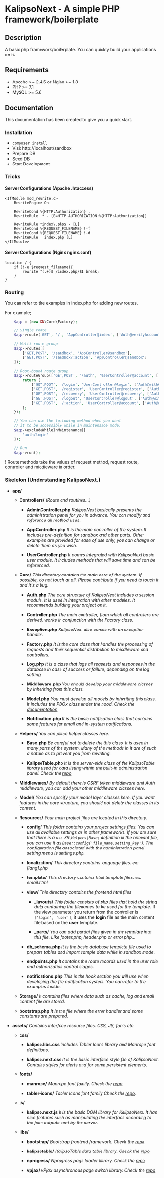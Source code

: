# KalipsoNext - A simple PHP framework/boilerplate

## Description
A basic php framework/boilerplate. You can quickly build your applications on it.

## Requirements
- Apache >= 2.4.5 or Nginx >= 1.8
- PHP >= 7.1
- MySQL >= 5.6

## Documentation
This documentation has been created to give you a quick start.

### Installation
- `composer install`
- Visit http://localhost/sandbox
- Prepare DB
- Seed DB
- Start Development

### Tricks

#### Server Configurations (Apache .htaccess)
```htaccess
<IfModule mod_rewrite.c>
    RewriteEngine On

    RewriteCond %{HTTP:Authorization} .
    RewriteRule .* - [E=HTTP_AUTHORIZATION:%{HTTP:Authorization}]

    RewriteRule ^index\.php$ - [L]
    RewriteCond %{REQUEST_FILENAME} !-f
    RewriteCond %{REQUEST_FILENAME} !-d
    RewriteRule . index.php [L]
</IfModule>
```

#### Server Configurations (Nginx nginx.conf)
```nginx_conf
location / {
	if (!-e $request_filename){
		rewrite ^(.+)$ /index.php/$1 break;
	}
}
```

### Routing
You can refer to the examples in index.php for adding new routes.

For example;
```php
    $app = (new KN\Core\Factory);

    // Single route
    $app->route('GET', '/', 'AppController@index', ['Auth@verifyAccount']);

    // Multi route group
    $app->routes([
        ['GET,POST', '/sandbox', 'AppController@sandbox'],
        ['GET,POST', '/sandbox/:action', 'AppController@sandbox']
    ]);

    // Root-bound route group
    $app->routeGroup(['GET,POST', '/auth', 'UserController@account', ['Auth@with']], function () {
        return [
            ['GET,POST', '/login', 'UserController@login', ['Auth@withOut', 'CSRF@validate']],
            ['GET,POST', '/register', 'UserController@register', ['Auth@withOut', 'CSRF@validate']],
            ['GET,POST', '/recovery', 'UserController@recovery', ['Auth@withOut', 'CSRF@validate']],
            ['GET,POST', '/logout', 'UserController@logout', ['Auth@with']],
            ['GET,POST', '/:action', 'UserController@account', ['Auth@with', 'CSRF@validate']],
        ];
    });

    // You can use the following method when you want 
    // it to be accessible while in maintenance mode.
    $app->excludeWhileInMaintenance([
        'auth/login'
    ]);

    // Run
    $app->run();
```

! Route methods take the values of request method, request route, controller and middleware in order.

### Skeleton (Understanding KalipsoNext.)

- **app/**
    - **Controllers/** _(Route and routines...)_
        - **AdminController.php**
        _KalipsoNext basically presents the administration panel for you in advance. You can modify and reference all method uses._

        - **AppController.php**
        _It is the main controller of the system. It includes pre-definition for sandbox and other parts. Other examples are provided for ease of use only, you can change or delete them as you wish._

        - **UserController.php**
        _It comes integrated with KalipsoNext basic user module. It includes methods that will save time and can be referenced._

    - **Core/**
        _This directory contains the main core of the system. If possible, do not touch at all. Please contribute if you need to touch it and it's a bug._
        
        - **Auth.php**
        _The core structure of KalipsoNext includes a session module. It is used in integration with other modules. It recommends building your project on it._

        - **Controller.php** 
        _The main controller, from which all controllers are derived, works in conjunction with the Factory class._

        - **Exception.php**
        _KalipsoNext also comes with an exception handler._

        - **Factory.php**
        _It is the core class that handles the processing of requests and their sequential distribution to middleware and controllers._

        - **Log.php**
        _It is a class that logs all requests and responses in the database in case of success or failure, depending on the log setting._

        - **Middleware.php**
         _You should develop your middleware classes by inheriting from this class._

        - **Model.php**
        _You must develop all models by inheriting this class. It includes the PDOx class under the hood. Check the [documentation](https://github.com/izniburak/pdox/blob/master/DOCS.md "PDOx Documentation")_

        - **Notification.php**
        _It is the basic notification class that contains some features for email and in-system notifications._

    - **Helpers/**
        _You can place helper classes here._
        
        - **Base.php**
        _Be careful not to delete the this class. It is used in many parts of the system. Many of the methods in it are of such a nature as to prevent you from rewriting._

        - **KalipsoTable.php**
        _It is the server-side class of the KalipsoTable library used for data listing within the built-in administration panel. Check the [repo](https://github.com/KalipsoCollective/KalipsoTable "KalipsoTable")_

    - **Middlewares/**
    _By default there is CSRF token middleware and Auth middleware, you can add your other middleware classes here._

    - **Model/**
    _You can specify your model layer classes here. If you want features in the core structure, you should not delete the classes in its content._

    - **Resources/**
    _Your main project files are located in this directory._

        - **config/**
        _This folder contains your project settings files. You can use all available settings as in other frameworks. If you are sure that there is a `use KN\Helpers\Base;` definition in the relevant file, you can use it as `Base::config('file_name.setting_key')`. The configuration file associated with the administration panel setting menu is settings.php._

        - **localization/**
        _This directory contains language files. ex: [lang].php_

        - **template/** 
        _This directory contains html template files. ex: email.html_

        - **view/**
        _This directory contains the frontend html files_
            - **_layouts/**
            _This folder consists of php files that hold the string data containing the filenames to be used for the template._ If the view parameter you return from the controller is `['login', 'user']`, it uses the **login** file as the main content file based on the **user** template.

            - **_parts/**
            _You can add partial files given in the template into this file. Like footer.php, header.php or error.php..._

        - **db_schema.php**
        _It is the basic database template file used to prepare tables and import sample data while in sandbox mode._

        - **endpoints.php**
        _It contains the route records used in the user role and authorization control stages._

        - **notifications.php**
        _This is the hook section you will use when developing the file notification system. You can refer to the examples inside._

    - **Storage/**
    _It contains files where data such as cache, log and email content file are stored._

    - **bootstrap.php**
    _It is the file where the error handler and some constants are prepared._

- **assets/**
_Contains interface resource files. CSS, JS, fonts etc._

    - **css/**
        - **kalipso.libs.css**
        _Includes Tabler Icons library and Manrope font definitions._

        - **kalipso.next.css**
        _It is the basic interface style file of KalipsoNext. Contains styles for alerts and for some persistent elements._

    - **fonts/**
        - **manrope/**
        _Manrope font family. Check the [repo](https://github.com/sharanda/manrope "Manrope")_

        - **tabler-icons/**
        _Tabler Icons font family Check the [repo](https://github.com/tabler/tabler-icons "Tabler Icons")._

    - **js/**
        - **kalipso.next.js**
        _It is the basic DOM library for KalipsoNext. It has nice features such as manipulating the interface according to the json outputs sent by the server._

    - **libs/**
        - **bootstrap/**
        _Bootstrap frontend framework. Check the [repo](https://github.com/twbs/bootstrap "Bootstrap")_

        - **kalipsotable/**
        _KalipsoTable data table library. Check the [repo](https://github.com/KalipsoCollective/KalipsoTable "KalipsoTable")_

        - **nprogress/**
        _Nprogress page loader library. Check the [repo](https://github.com/rstacruz/nprogress "NProgress")_

        - **vpjax/**
        _vPjax asynchronous page switch library. Check the [repo](https://github.com/halillusion/vpjax "vPjax")_